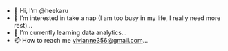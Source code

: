 - 👋 Hi, I’m @heekaru
- 👀 I’m interested in take a nap (I am too busy in my life, I really need more rest)...
- 🌱 I’m currently learning data analytics...
- 📫 How to reach me vivianne356@gmail.com...

<!---
heekaru/heekaru is a ✨ special ✨ repository because its `README.md` (this file) appears on your GitHub profile.
You can click the Preview link to take a look at your changes.
--->
